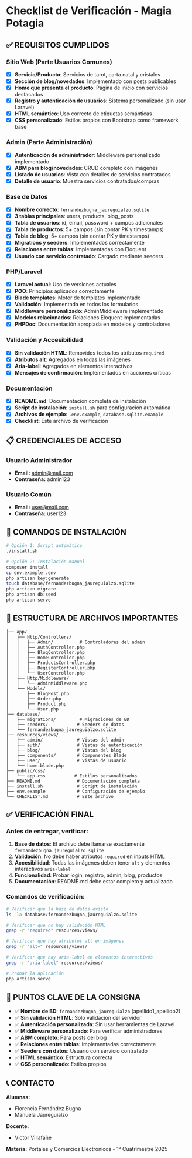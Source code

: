 # Checklist de Verificación - Magia Potagia

## ✅ REQUISITOS CUMPLIDOS

### Sitio Web (Parte Usuarios Comunes)
- [x] **Servicio/Producto**: Servicios de tarot, carta natal y cristales
- [x] **Sección de blog/novedades**: Implementado con posts publicables
- [x] **Home que presenta el producto**: Página de inicio con servicios destacados
- [x] **Registro y autenticación de usuarios**: Sistema personalizado (sin usar Laravel)
- [x] **HTML semántico**: Uso correcto de etiquetas semánticas
- [x] **CSS personalizado**: Estilos propios con Bootstrap como framework base

### Admin (Parte Administración)
- [x] **Autenticación de administrador**: Middleware personalizado implementado
- [x] **ABM para blog/novedades**: CRUD completo con imágenes
- [x] **Listado de usuarios**: Vista con detalles de servicios contratados
- [x] **Detalle de usuario**: Muestra servicios contratados/compras

### Base de Datos
- [x] **Nombre correcto**: `fernandezbugna_jaureguialzo.sqlite`
- [x] **3 tablas principales**: users, products, blog_posts
- [x] **Tabla de usuarios**: id, email, password + campos adicionales
- [x] **Tabla de productos**: 5+ campos (sin contar PK y timestamps)
- [x] **Tabla de blog**: 5+ campos (sin contar PK y timestamps)
- [x] **Migrations y seeders**: Implementados correctamente
- [x] **Relaciones entre tablas**: Implementadas con Eloquent
- [x] **Usuario con servicio contratado**: Cargado mediante seeders

### PHP/Laravel
- [x] **Laravel actual**: Uso de versiones actuales
- [x] **POO**: Principios aplicados correctamente
- [x] **Blade templates**: Motor de templates implementado
- [x] **Validación**: Implementada en todos los formularios
- [x] **Middleware personalizado**: AdminMiddleware implementado
- [x] **Modelos relacionados**: Relaciones Eloquent implementadas
- [x] **PHPDoc**: Documentación apropiada en modelos y controladores

### Validación y Accesibilidad
- [x] **Sin validación HTML**: Removidos todos los atributos `required`
- [x] **Atributos alt**: Agregados en todas las imágenes
- [x] **Aria-label**: Agregados en elementos interactivos
- [x] **Mensajes de confirmación**: Implementados en acciones críticas

### Documentación
- [x] **README.md**: Documentación completa de instalación
- [x] **Script de instalación**: `install.sh` para configuración automática
- [x] **Archivos de ejemplo**: `.env.example`, `database.sqlite.example`
- [x] **Checklist**: Este archivo de verificación

## 📋 CREDENCIALES DE ACCESO

### Usuario Administrador
- **Email:** admin@mail.com
- **Contraseña:** admin123

### Usuario Común
- **Email:** user@mail.com
- **Contraseña:** user123

## 🚀 COMANDOS DE INSTALACIÓN

```bash
# Opción 1: Script automático
./install.sh

# Opción 2: Instalación manual
composer install
cp env.example .env
php artisan key:generate
touch database/fernandezbugna_jaureguialzo.sqlite
php artisan migrate
php artisan db:seed
php artisan serve
```

## 📁 ESTRUCTURA DE ARCHIVOS IMPORTANTES

```
├── app/
│   ├── Http/Controllers/
│   │   ├── Admin/          # Controladores del admin
│   │   ├── AuthController.php
│   │   ├── BlogController.php
│   │   ├── HomeController.php
│   │   ├── ProductsController.php
│   │   ├── RegisterController.php
│   │   └── UserController.php
│   ├── Http/Middleware/
│   │   └── AdminMiddleware.php
│   └── Models/
│       ├── BlogPost.php
│       ├── Order.php
│       ├── Product.php
│       └── User.php
├── database/
│   ├── migrations/         # Migraciones de BD
│   ├── seeders/           # Seeders de datos
│   └── fernandezbugna_jaureguialzo.sqlite
├── resources/views/
│   ├── admin/             # Vistas del admin
│   ├── auth/              # Vistas de autenticación
│   ├── blog/              # Vistas del blog
│   ├── components/        # Componentes Blade
│   ├── user/              # Vistas de usuario
│   └── home.blade.php
├── public/css/
│   └── app.css           # Estilos personalizados
├── README.md              # Documentación completa
├── install.sh             # Script de instalación
├── env.example            # Configuración de ejemplo
└── CHECKLIST.md           # Este archivo
```

## ✅ VERIFICACIÓN FINAL

### Antes de entregar, verificar:

1. **Base de datos**: El archivo debe llamarse exactamente `fernandezbugna_jaureguialzo.sqlite`
2. **Validación**: No debe haber atributos `required` en inputs HTML
3. **Accesibilidad**: Todas las imágenes deben tener `alt` y elementos interactivos `aria-label`
4. **Funcionalidad**: Probar login, registro, admin, blog, productos
5. **Documentación**: README.md debe estar completo y actualizado

### Comandos de verificación:

```bash
# Verificar que la base de datos existe
ls -la database/fernandezbugna_jaureguialzo.sqlite

# Verificar que no hay validación HTML
grep -r "required" resources/views/

# Verificar que hay atributos alt en imágenes
grep -r "alt=" resources/views/

# Verificar que hay aria-label en elementos interactivos
grep -r "aria-label" resources/views/

# Probar la aplicación
php artisan serve
```

## 🎯 PUNTOS CLAVE DE LA CONSIGNA

- ✅ **Nombre de BD**: `fernandezbugna_jaureguialzo` (apellido1_apellido2)
- ✅ **Sin validación HTML**: Solo validación del servidor
- ✅ **Autenticación personalizada**: Sin usar herramientas de Laravel
- ✅ **Middleware personalizado**: Para verificar administradores
- ✅ **ABM completo**: Para posts del blog
- ✅ **Relaciones entre tablas**: Implementadas correctamente
- ✅ **Seeders con datos**: Usuario con servicio contratado
- ✅ **HTML semántico**: Estructura correcta
- ✅ **CSS personalizado**: Estilos propios

## 📞 CONTACTO

**Alumnas:**
- Florencia Fernández Bugna
- Manuela Jaureguialzo

**Docente:**
- Victor Villafañe

**Materia:**
Portales y Comercios Electrónicos - 1° Cuatrimestre 2025 